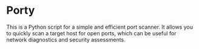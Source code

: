 # Porty
This is a Python script for a simple and efficient port scanner. It allows you to quickly scan a target host for open ports, which can be useful for network diagnostics and security assessments.
